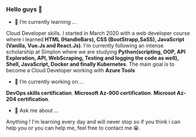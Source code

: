 ### Hello guys 👋

- 🌱 I’m currently learning ...

Cloud Developer skills. I started in March 2020 with a web developer course where i learned **HTML (HandleBars), CSS (BootStrapp,SaSS), JavaScript (Vanilla, Vue.Js and React.Js)**. I'm currently following an intense scholarship at Simplon where we are studying **Python(scripting, OOP, API Exploration, API, WebScraping, Testing and logging the code as well), Shell, JavaScript, Docker and finally Kubernetes**. 
The main goal is to become a Cloud Developer working with **Azure Tools**

- 🔭 I’m currently working on ...

**DevOps skills certification**.
**Microsoft Az-900 certification**.
**Microsot Az-204 certification**.
 
- 💬 Ask me about ...

Anything ! I'm learning every day and will never stop so if you think i can help you or you can help me, feel free to contact me 😁.


